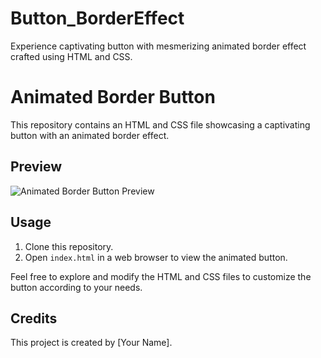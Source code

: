 # Button_BorderEffect
Experience captivating button with mesmerizing animated border effect crafted using HTML and CSS.

# Animated Border Button

This repository contains an HTML and CSS file showcasing a captivating button with an animated border effect.

## Preview

![Animated Border Button Preview](animated_button.gif)

## Usage

1. Clone this repository.
2. Open `index.html` in a web browser to view the animated button.

Feel free to explore and modify the HTML and CSS files to customize the button according to your needs.

## Credits

This project is created by [Your Name].
